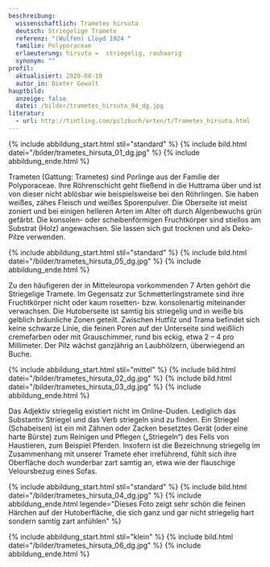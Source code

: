 ```yaml
---
beschreibung:
  wissenschaftlich: Trametes hirsuta
  deutsch: Striegelige Tramete
  referenz: "(Wulfen) Lloyd 1924 "
  familie: Polyporaceae
  erlaeuterung: hirsuta =  striegelig, rauhaarig
  synonym: ""
profil:
  aktualisiert: 2020-08-19
  autor_in: Dieter Gewalt
hauptbild:
  anzeige: false
  datei: /bilder/trametes_hirsuta_04_dg.jpg
literatur:
  - url: http://tintling.com/pilzbuch/arten/t/Trametes_hirsuta.html
---
```

{% include abbildung_start.html stil="standard" %}
{% include bild.html datei="/bilder/trametes_hirsuta_01_dg.jpg" %}
{% include abbildung_ende.html %}

Trameten (Gattung: Trametes) sind Porlinge aus der Familie der Polyporaceae. Ihre Röhrenschicht geht fließend in die Huttrama über und ist von dieser nicht ablösbar wie beispielsweise bei den Röhrlingen. Sie haben weißes, zähes Fleisch und weißes Sporenpulver. Die Oberseite ist meist zoniert und bei einigen helleren Arten im Alter oft durch Algenbewuchs grün gefärbt. Die konsolen- oder scheibenförmigen Fruchtkörper sind stiellos am Substrat (Holz) angewachsen. Sie lassen sich gut trocknen und als Deko-Pilze verwenden.

{% include abbildung_start.html stil="standard" %}
{% include bild.html datei="/bilder/trametes_hirsuta_05_dg.jpg" %}
{% include abbildung_ende.html %}

Zu den häufigeren der in Mitteleuropa vorkommenden 7 Arten gehört die Striegelige Tramete. Im Gegensatz zur Schmetterlingstramete sind ihre Fruchtkörper nicht oder kaum rosetten- bzw. konsolenartig miteinander verwachsen. Die Hutoberseite ist samtig bis striegelig und in weiße bis gelblich bräunliche Zonen geteilt. Zwischen Hutfilz und Trama befindet sich keine schwarze Linie, die feinen Poren auf der Unterseite sind weißlich cremefarben oder mit Grauschimmer, rund bis eckig, etwa 2 – 4 pro Millimeter. Der Pilz wächst ganzjährig an Laubhölzern, überwiegend an Buche.

{% include abbildung_start.html stil="mittel" %}
{% include bild.html datei="/bilder/trametes_hirsuta_02_dg.jpg" %}
{% include bild.html datei="/bilder/trametes_hirsuta_03_dg.jpg" %}
{% include abbildung_ende.html %}

Das Adjektiv striegelig existiert nicht im Online-Duden. Lediglich das Substantiv Striegel und das Verb striegeln sind zu finden. Ein Striegel (Schabeisen) ist ein mit Zähnen oder Zacken besetztes Gerät (oder eine harte Bürste) zum Reinigen und Pflegen („Striegeln“) des Fells von Haustieren, zum Beispiel Pferden. Insofern ist die Bezeichnung striegelig im Zusammenhang mit unserer Tramete eher irreführend, fühlt sich ihre Oberfläche doch wunderbar zart samtig an, etwa wie der flauschige Veloursbezug eines Sofas.

{% include abbildung_start.html stil="standard" %}
{% include bild.html datei="/bilder/trametes_hirsuta_04_dg.jpg" %}
{% include abbildung_ende.html legende="Dieses Foto zeigt sehr schön die feinen Härchen auf der Hutoberfläche, die sich ganz und gar nicht striegelig hart sondern samtig zart anfühlen" %}

{% include abbildung_start.html stil="klein" %}
{% include bild.html datei="/bilder/trametes_hirsuta_06_dg.jpg" %}
{% include abbildung_ende.html %}